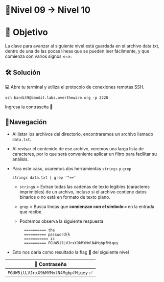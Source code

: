 # 🧩Nivel 09 → Nivel 10

# 🎯 Objetivo

La clave para avanzar al siguiente nivel está guardada en el archivo data.txt, dentro de una de las pocas líneas que se pueden leer fácilmente, y que comienza con varios signos «=».

## 🛠️ Solución

💻 Abre tu terminal y utiliza el protocolo de conexiones remotas SSH.

    ssh bandit9@bandit.labs.overthewire.org -p 2220

Ingresa la contraseña 🚩

## 🧭Navegación

- Al listar los archivos del directorio, encontraremos un archivo llamado `data.txt`.
- Al revisar el contenido de ese archivo, veremos una larga lista de caracteres, por lo que será conveniente aplicar un filtro para facilitar su análisis.
- Para este caso, usaremos dos herramientas `strings` y `grep`
    
    `strings data.txt | grep '^=='`
    
    - `string`s > Extrae todas las cadenas de texto legibles (caracteres imprimibles) de un archivo, incluso si el archivo contiene datos binarios o no está en formato de texto plano.
    - `grep` > Busca líneas que **comienzan con el símbolo `=`** en la entrada que recibe.
    - Podremos observa la siguiente respuesta
    
            ========== the
            ========== password{k
            =========== is
            ========== FGUW5ilLVJrxX9kMYMmlN4MgbpfMiqey
    
    
- Esto nos daria como resultado la flag 🚩 del siguiente nivel

<div align="center">

| 🔐 Contraseña |
|:-------------:|
| `FGUW5ilLVJrxX9kMYMmlN4MgbpfMiqey` ✅ |

</div>
